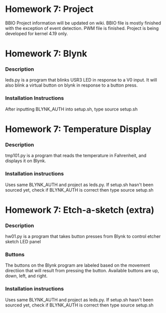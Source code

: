 
# Homework 7: Project
BBIO Project information will be updated on wiki.
BBIO file is mostly finished with the exception of event detection.
PWM file is finished.
Project is being developed for kernel 4.19 only.
# Homework 7: Blynk
### Description
leds.py is a program that blinks USR3 LED in response to a V0 input.
It will also blink a virtual button on blynk in response to a button press.
### Installation Instructions
After inputting BLYNK_AUTH into setup.sh, type source setup.sh

# Homework 7: Temperature Display
### Description
tmp101.py is a program that reads the temperature in Fahrenheit, and displays it on Blynk.
### Installation instructions
Uses same BLYNK_AUTH and project as leds.py.
If setup.sh hasn't been sourced yet, check if BLYNK_AUTH is correct then type source setup.sh
# Homework 7: Etch-a-sketch (extra)
### Description
hw01.py is a program that takes button presses from Blynk to control etcher sketch LED panel
### Buttons
The buttons on the Blynk program are labeled based on the movement directiion that will result from pressing the button.
Available buttons are up, down, left, and right.
### Installation instructions
Uses same BLYNK_AUTH and project as leds.py.
If setup.sh hasn't been sourced yet, check if BLYNK_AUTH is correct then type source setup.sh
